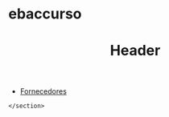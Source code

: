 # ebaccurso

<!DOCTYPE html>
<html lang="en">
<head>
    <meta charset="UTF-8">
    <meta name="viewport" content="width=device-width, initial-scale=1.0">
    <link rel="stylesheet" type="text" href="clubcar.css">
    <title>Document</title>
</head>
<body>
    <header>
        <h1>Header</h1>
    </header>
    <section>
        <nav>
            <ul>
                <li><a href="Fornecedores">Fornecedores</a></li>
            </ul>
        </nav>
        
    </section>
</body>
</html>
